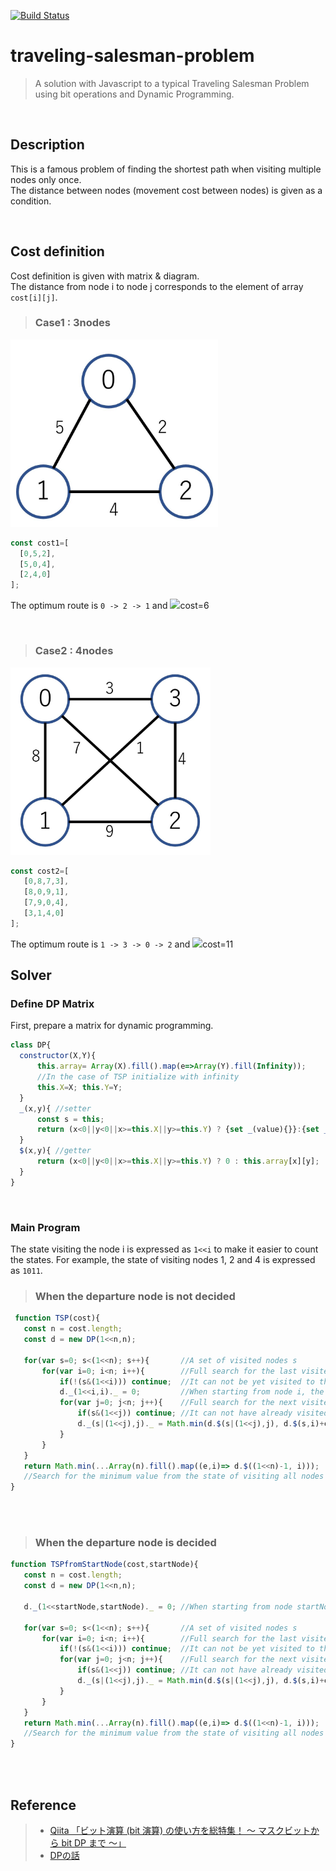 [![Build Status](https://travis-ci.org/snst-lab/traveling-salesman-problem.svg?branch=master)](https://travis-ci.org/snst-lab/traveling-salesman-problem) 

traveling-salesman-problem
====
>A solution with Javascript to a typical Traveling Salesman Problem using bit operations and Dynamic Programming. 

<br>

 ## Description
 This is a famous problem of finding the shortest path when visiting multiple nodes only once.  
  The distance between nodes (movement cost between nodes) is given as a condition.

<br>

 ## Cost definition
 Cost definition is given with matrix & diagram.  
 The distance from node i to node j corresponds to the element of array `cost[i][j]`.

 >### Case1 : 3nodes
 <img src='assets/img/3nodes.jpg' height='300px'/>

  ```js
const cost1=[
    [0,5,2],
    [5,0,4],
    [2,4,0]
];
 ```
The optimum route is `0 -> 2 -> 1` and  <img src="https://latex.codecogs.com/gif.latex?\sum" />cost=6

<br>

 >### Case2 : 4nodes
 <img src='assets/img/4nodes.jpg' height='300px'/>

 ```js
 const cost2=[
    [0,8,7,3],
    [8,0,9,1],
    [7,9,0,4],
    [3,1,4,0]
];
 ```
 The optimum route is `1 -> 3 -> 0 -> 2` and <img src="https://latex.codecogs.com/gif.latex?\sum" />cost=11
<br>

  ## Solver

 ### Define DP Matrix
 First, prepare a matrix for dynamic programming.
  ```js
  class DP{
	constructor(X,Y){
        this.array= Array(X).fill().map(e=>Array(Y).fill(Infinity));
        //In the case of TSP initialize with infinity
 		this.X=X; this.Y=Y;
	}
	_(x,y){ //setter
		const s = this; 
		return (x<0||y<0||x>=this.X||y>=this.Y) ? {set _(value){}}:{set _(value){s.array[x][y] = value;}} ;
	}
	$(x,y){ //getter
		return (x<0||y<0||x>=this.X||y>=this.Y) ? 0 : this.array[x][y];
	}
}
  ```

<br>

 ### Main Program

The state visiting the node i is expressed as `1<<i`  to make it easier to count the states. 
For example, the state of visiting nodes 1, 2 and 4 is expressed as `1011`.

>### When the departure node is not decided

 ```js
  function TSP(cost){
	const n = cost.length;
	const d = new DP(1<<n,n);
   
	for(var s=0; s<(1<<n); s++){       //A set of visited nodes s
		for(var i=0; i<n; i++){        //Full search for the last visited node i
			if(!(s&(1<<i))) continue;  //It can not be yet visited to the last visited node
			d._(1<<i,i)._ = 0;         //When starting from node i, the binary representation of the subset is 1 << i.
			for(var j=0; j<n; j++){    //Full search for the next visited node j 
				if(s&(1<<j)) continue; //It can not have already visited the next node to visit
				d._(s|(1<<j),j)._ = Math.min(d.$(s|(1<<j),j), d.$(s,i)+cost[i][j]);
			}
		}
	}
    return Math.min(...Array(n).fill().map((e,i)=> d.$((1<<n)-1, i))); 
    //Search for the minimum value from the state of visiting all nodes (s = 1111 ...)
}
```

<br>
<br>

>### When the departure node is decided

 ```js
function TSPfromStartNode(cost,startNode){
	const n = cost.length;
	const d = new DP(1<<n,n);

	d._(1<<startNode,startNode)._ = 0; //When starting from node startNode, the binary representation of the subset is 1 << startNode.
   
	for(var s=0; s<(1<<n); s++){       //A set of visited nodes s
		for(var i=0; i<n; i++){        //Full search for the last visited node i
			if(!(s&(1<<i))) continue;  //It can not be yet visited to the last visited node
			for(var j=0; j<n; j++){    //Full search for the next visited node j 
				if(s&(1<<j)) continue; //It can not have already visited the next node to visit
				d._(s|(1<<j),j)._ = Math.min(d.$(s|(1<<j),j), d.$(s,i)+cost[i][j]);
			}
		}
	}
    return Math.min(...Array(n).fill().map((e,i)=> d.$((1<<n)-1, i))); 
    //Search for the minimum value from the state of visiting all nodes (s = 1111 ...)
}

```

<br>
<br>

## Reference

>- [Qiita 「ビット演算 (bit 演算) の使い方を総特集！ 〜 マスクビットから bit DP まで 〜」](https://qiita.com/drken/items/7c6ff2aa4d8fce1c9361#%E5%B7%A1%E5%9B%9E%E3%82%BB%E3%83%BC%E3%83%AB%E3%82%B9%E3%83%9E%E3%83%B3%E5%95%8F%E9%A1%8C) 
>- [DPの話](http://d.hatena.ne.jp/Tayama/20111210/1323502092)